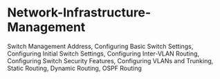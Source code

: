 # Network-Infrastructure-Management
Switch Management Address, Configuring Basic Switch Settings, Configuring Initial Switch Settings, Configuring Inter-VLAN Routing, Configuring Switch Security Features, Configuring VLANs and Trunking, Static Routing, Dynamic Routing, OSPF Routing
